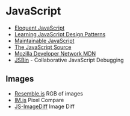 # JavaScript #
 - [Eloquent JavaScript](http://eloquentjavascript.net/)
 - [Learning JavaScript Design Patterns](http://addyosmani.com/resources/essentialjsdesignpatterns/book/)
 - [Maintainable JavaScript](http://shop.oreilly.com/product/0636920025245.do)
 - [The JavaScript Source](http://www.javascriptsource.com/)
 - [Mozilla Developer Network MDN](https://developer.mozilla.org/en-US/docs/Web/JavaScript)
 - [JSBin](http://jsbin.com/) - Collaborative JavaScript Debugging

## Images ##
 - [Resemble.js](http://huddle.github.io/Resemble.js/) RGB of images
 - [IM.js](http://tcorral.github.io/IM.js/) Pixel Compare
 - [JS-ImageDiff](http://humblesoftware.github.io/js-imagediff/) Image Diff